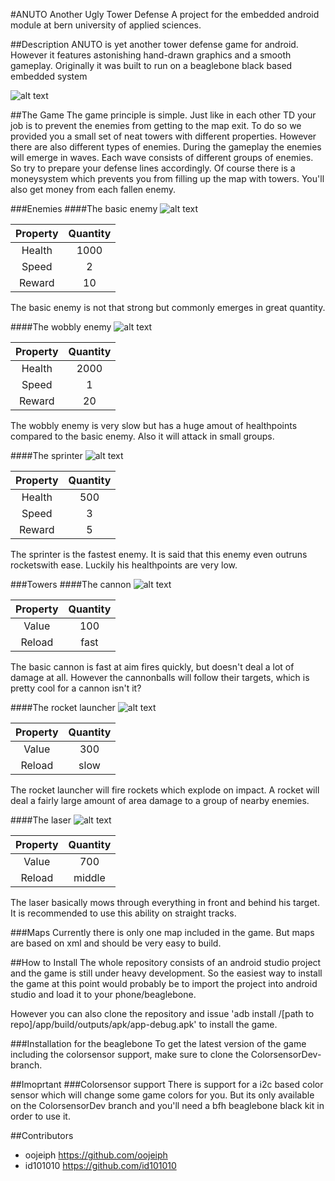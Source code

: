 #ANUTO Another Ugly Tower Defense
A project for the embedded android module at bern university of applied sciences.

##Description
ANUTO is yet another tower defense game for android. However it features astonishing hand-drawn graphics and a smooth gameplay.
Originally it was built to run on a beaglebone black based embedded system

![alt text](https://raw.githubusercontent.com/oojeiph/android-anuto/master/images/screen1.png "Overview")

##The Game
The game principle is simple. Just like in each other TD your job is to prevent the enemies from getting to the map exit.
To do so we provided you a small set of neat towers with different properties. However there are also different types of enemies.
During the gameplay the enemies will emerge in waves. Each wave consists of different groups of enemies. So try to prepare your defense lines accordingly. 
Of course there is a moneysystem which prevents you from filling up the map with towers. You'll also get money from each fallen enemy.

###Enemies
####The basic enemy
![alt text](https://raw.githubusercontent.com/oojeiph/android-anuto/master/images/basic_enemy.png "basic enemy")

| Property | Quantity |
|:--------:|:--------:|
| Health   | 1000     |
| Speed    | 2        |
| Reward   | 10       |

The basic enemy is not that strong but commonly emerges in great quantity.

####The wobbly enemy
![alt text](https://raw.githubusercontent.com/oojeiph/android-anuto/master/images/blob_enemy.png "blob enemy")

| Property | Quantity |
|:--------:|:--------:|
| Health   | 2000     |
| Speed    | 1        |
| Reward   | 20       |

The wobbly enemy is very slow but has a huge amout of healthpoints compared to the basic enemy. Also it will attack in small groups.

####The sprinter
![alt text](https://raw.githubusercontent.com/oojeiph/android-anuto/master/images/sprinter_enemy.png "sprinter enemy")

| Property | Quantity |
|:--------:|:--------:|
| Health   | 500      |
| Speed    | 3        |
| Reward   | 5        |

The sprinter is the fastest enemy. It is said that this enemy even outruns rocketswith ease. Luckily his healthpoints are very low.

###Towers
####The cannon
![alt text](https://raw.githubusercontent.com/oojeiph/android-anuto/master/images/basic_tower.png "cannon")

| Property | Quantity |
|:--------:|:--------:|
| Value    | 100      |
| Reload   | fast     |

The basic cannon is fast at aim fires quickly, but doesn't deal a lot of damage at all. However the cannonballs will follow their targets, which is pretty cool for a cannon isn't it?

####The rocket launcher
![alt text](https://raw.githubusercontent.com/oojeiph/android-anuto/master/images/rocket_tower.png "rocket launcher")

| Property | Quantity |
|:--------:|:--------:|
| Value    | 300      |
| Reload   | slow     |

The rocket launcher will fire rockets which explode on impact. A rocket will deal a fairly large amount of area damage to a group of nearby enemies.

####The laser
![alt text](https://raw.githubusercontent.com/oojeiph/android-anuto/master/images/laser_tower.png "laser tower")

| Property | Quantity |
|:--------:|:--------:|
| Value    | 700      |
| Reload   | middle   |

The laser basically mows through everything in front and behind his target. It is recommended to use this ability on straight tracks.

###Maps
Currently there is only one map included in the game. But maps are based on xml and should be very easy to build.

##How to Install
The whole repository consists of an android studio project and the game is still under heavy development. So the easiest way to install the game at this point would probably be to import the project into android studio and load it to your phone/beaglebone.

However you can also clone the repository and issue 'adb install /[path to repo]/app/build/outputs/apk/app-debug.apk' to install the game. 

###Installation for the beaglebone
To get the latest version of the game including the colorsensor support, make sure to clone the ColorsensorDev-branch.

##Imoprtant
###Colorsensor support
There is support for a i2c based color sensor which will change some game colors for you. But its only available on the ColorsensorDev branch and you'll need a bfh beaglebone black kit in order to use it.

##Contributors
- oojeiph   https://github.com/oojeiph
- id101010  https://github.com/id101010
